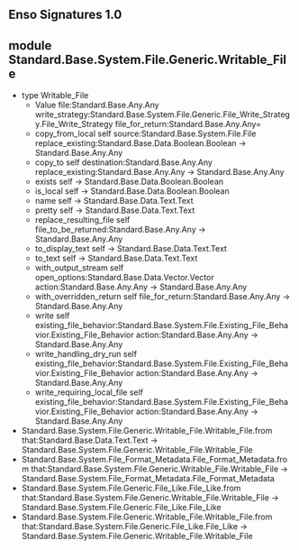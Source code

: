 ## Enso Signatures 1.0
## module Standard.Base.System.File.Generic.Writable_File
- type Writable_File
    - Value file:Standard.Base.Any.Any write_strategy:Standard.Base.System.File.Generic.File_Write_Strategy.File_Write_Strategy file_for_return:Standard.Base.Any.Any=
    - copy_from_local self source:Standard.Base.System.File.File replace_existing:Standard.Base.Data.Boolean.Boolean -> Standard.Base.Any.Any
    - copy_to self destination:Standard.Base.Any.Any replace_existing:Standard.Base.Any.Any -> Standard.Base.Any.Any
    - exists self -> Standard.Base.Data.Boolean.Boolean
    - is_local self -> Standard.Base.Data.Boolean.Boolean
    - name self -> Standard.Base.Data.Text.Text
    - pretty self -> Standard.Base.Data.Text.Text
    - replace_resulting_file self file_to_be_returned:Standard.Base.Any.Any -> Standard.Base.Any.Any
    - to_display_text self -> Standard.Base.Data.Text.Text
    - to_text self -> Standard.Base.Data.Text.Text
    - with_output_stream self open_options:Standard.Base.Data.Vector.Vector action:Standard.Base.Any.Any -> Standard.Base.Any.Any
    - with_overridden_return self file_for_return:Standard.Base.Any.Any -> Standard.Base.Any.Any
    - write self existing_file_behavior:Standard.Base.System.File.Existing_File_Behavior.Existing_File_Behavior action:Standard.Base.Any.Any -> Standard.Base.Any.Any
    - write_handling_dry_run self existing_file_behavior:Standard.Base.System.File.Existing_File_Behavior.Existing_File_Behavior action:Standard.Base.Any.Any -> Standard.Base.Any.Any
    - write_requiring_local_file self existing_file_behavior:Standard.Base.System.File.Existing_File_Behavior.Existing_File_Behavior action:Standard.Base.Any.Any -> Standard.Base.Any.Any
- Standard.Base.System.File.Generic.Writable_File.Writable_File.from that:Standard.Base.Data.Text.Text -> Standard.Base.System.File.Generic.Writable_File.Writable_File
- Standard.Base.System.File_Format_Metadata.File_Format_Metadata.from that:Standard.Base.System.File.Generic.Writable_File.Writable_File -> Standard.Base.System.File_Format_Metadata.File_Format_Metadata
- Standard.Base.System.File.Generic.File_Like.File_Like.from that:Standard.Base.System.File.Generic.Writable_File.Writable_File -> Standard.Base.System.File.Generic.File_Like.File_Like
- Standard.Base.System.File.Generic.Writable_File.Writable_File.from that:Standard.Base.System.File.Generic.File_Like.File_Like -> Standard.Base.System.File.Generic.Writable_File.Writable_File
